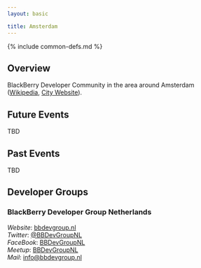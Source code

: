 ```yaml
---
layout: basic

title: Amsterdam
---
```

{% include common-defs.md %}

## Overview

BlackBerry Developer Community in the area around Amsterdam
([Wikipedia](http://en.wikipedia.org/wiki/Amsterdam), [City Website](http://www.amsterdam.nl/)).

## Future Events

TBD

## Past Events

TBD

## Developer Groups

### BlackBerry Developer Group Netherlands

*Website*: [bbdevgroup.nl](http://bbdevgroup.nl/)  
*Twitter*: [@BBDevGroupNL](https://www.twitter.com/BBDevGroupNL)  
*FaceBook*: [BBDevGroupNL](http://www.facebook.com/pages/BBDevGroupNL/236098699811093)  
*Meetup*: [BBDevGroupNL](http://www.meetup.com/BBDevGroupNL/)  
*Mail*: [info@bbdevgroup.nl](mailto:info@bbdevgroup.nl)  

